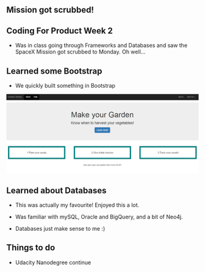 ## Mission got scrubbed!

## Coding For Product Week 2

- Was in class going through Frameworks and Databases
  and saw the SpaceX Mission got scrubbed to Monday. Oh well...
  
  
## Learned some Bootstrap

- We quickly built something in Bootstrap

![boostrapdemo](/images/product/bootstraptut.png)

## Learned about Databases 

- This was actually my favourite! Enjoyed this a lot.

- Was familiar with mySQL, Oracle and BigQuery, and a bit of Neo4j.

- Databases just make sense to me :)

## Things to do 

- Udacity Nanodegree continue 
